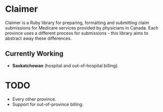 # Claimer

Claimer is a Ruby library for preparing, formatting and submitting claim submissions for Medicare services provided by physicians in Canada. Each province uses a different process for submissions - this library aims to abstract away these differences.

## Currently Working

* **Saskatchewan** (hospital and out-of-hospital billing).

# TODO

* Every other province.
* Support for out-of-province billing.
